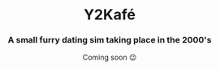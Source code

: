 <div align="center">  
  <h1>Y2Kafé</h1>
  <h3>A small furry dating sim taking place in the 2000's</h3>
  Coming soon 😉
</div>
